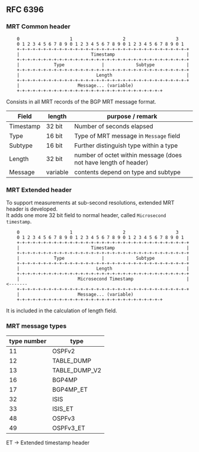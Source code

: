 ## RFC 6396

### MRT Common header

```
    0                   1                   2                   3
    0 1 2 3 4 5 6 7 8 9 0 1 2 3 4 5 6 7 8 9 0 1 2 3 4 5 6 7 8 9 0 1
    +-+-+-+-+-+-+-+-+-+-+-+-+-+-+-+-+-+-+-+-+-+-+-+-+-+-+-+-+-+-+-+-+
    |                           Timestamp                           |
    +-+-+-+-+-+-+-+-+-+-+-+-+-+-+-+-+-+-+-+-+-+-+-+-+-+-+-+-+-+-+-+-+
    |             Type              |            Subtype            |
    +-+-+-+-+-+-+-+-+-+-+-+-+-+-+-+-+-+-+-+-+-+-+-+-+-+-+-+-+-+-+-+-+
    |                             Length                            |
    +-+-+-+-+-+-+-+-+-+-+-+-+-+-+-+-+-+-+-+-+-+-+-+-+-+-+-+-+-+-+-+-+
    |                      Message... (variable)
    +-+-+-+-+-+-+-+-+-+-+-+-+-+-+-+-+-+-+-+-+-+-+-+-+-+-+-+

```

Consists in all MRT records of the BGP MRT message format. 

| Field  | length  | purpose / remark |
|-----|-----|------|
| Timestamp | 32 bit  | Number of seconds elapsed |
| Type  | 16 bit |  Type of MRT message in `Message` field |
| Subtype  | 16 bit | Further distinguish type within a type  |
| Length  |  32 bit  | number of octet within message (does not have length of header) |
| Message  | variable | contents depend on type and subtype |

### MRT Extended header
To support measurements at sub-second resolutions, extended MRT header is developed.  
It adds one more 32 bit field to normal header, called `Microsecond timestamp`.

```
    0                   1                   2                   3
    0 1 2 3 4 5 6 7 8 9 0 1 2 3 4 5 6 7 8 9 0 1 2 3 4 5 6 7 8 9 0 1
    +-+-+-+-+-+-+-+-+-+-+-+-+-+-+-+-+-+-+-+-+-+-+-+-+-+-+-+-+-+-+-+-+
    |                           Timestamp                           |
    +-+-+-+-+-+-+-+-+-+-+-+-+-+-+-+-+-+-+-+-+-+-+-+-+-+-+-+-+-+-+-+-+
    |             Type              |            Subtype            |
    +-+-+-+-+-+-+-+-+-+-+-+-+-+-+-+-+-+-+-+-+-+-+-+-+-+-+-+-+-+-+-+-+
    |                             Length                            |
    +-+-+-+-+-+-+-+-+-+-+-+-+-+-+-+-+-+-+-+-+-+-+-+-+-+-+-+-+-+-+-+-+
    |                      Microsecond Timestamp                    | <-------
    +-+-+-+-+-+-+-+-+-+-+-+-+-+-+-+-+-+-+-+-+-+-+-+-+-+-+-+-+-+-+-+-+
    |                      Message... (variable)
    +-+-+-+-+-+-+-+-+-+-+-+-+-+-+-+-+-+-+-+-+-+-+-+-+-+-+-+
```
It is included  in the calculation of length field.    

### MRT message types

| type number  | type  |
|----|----|
| 11  | OSPFv2 |
| 12  | TABLE_DUMP  |
| 13  | TABLE_DUMP_V2 | 
| 16  | BGP4MP |
| 17  | BGP4MP_ET | 
| 32  | ISIS |
| 33 | ISIS_ET |
| 48 | OSPFv3 |
| 49 | OSPFv3_ET | 

ET -> Extended timestamp header